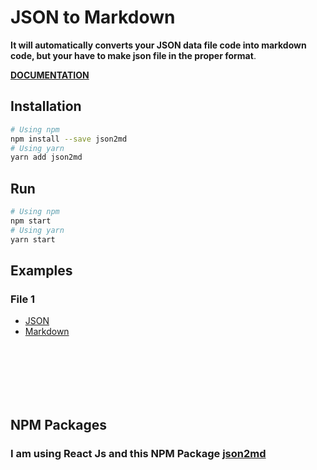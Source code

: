 # JSON to Markdown

**It will automatically converts your JSON data file code into markdown code, but your have to make json file in the proper format**.

**[DOCUMENTATION](DOCUMENTATION.md)**

## Installation

```sh
# Using npm
npm install --save json2md
# Using yarn
yarn add json2md
```

## Run

```sh
# Using npm
npm start
# Using yarn
yarn start
```

## Examples

### File 1

- [JSON](./src/data/file1.json)
- [Markdown](./src/markdown/file1.md)

<br/>
<br/>
<br/>
<br/>
<br/>

## NPM Packages

### I am using React Js and this NPM Package [json2md](https://www.npmjs.com/package/json2md)
